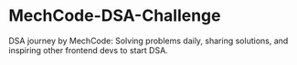 # MechCode-DSA-Challenge
DSA journey by MechCode: Solving problems daily, sharing solutions, and inspiring other frontend devs to start DSA.
